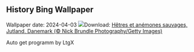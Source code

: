 ## History Bing Wallpaper
Wallpaper date: 2024-04-03
![](https://www.bing.com/th?id=OHR.JutlandSpring_FR-CA6761132872_UHD.jpg&w=1000)Download: [Hêtres et anémones sauvages, Jutland, Danemark (© Nick Brundle Photography/Getty Images)](https://www.bing.com/th?id=OHR.JutlandSpring_FR-CA6761132872_UHD.jpg)

Auto get programm by LtgX
